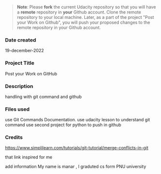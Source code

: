 >**Note**: Please **fork** the current Udacity repository so that you will have a **remote** repository in **your** Github account. Clone the remote repository to your local machine. Later, as a part of the project "Post your Work on Github", you will push your proposed changes to the remote repository in your Github account.

### Date created
19-december-2022

### Project Title
Post your Work on GitHub

### Description
handling with git command and github 

### Files used
use Git Commands Documentation.
use udacity lesson to understand git command 
use second project for python to push in github

### Credits
https://www.simplilearn.com/tutorials/git-tutorial/merge-conflicts-in-git

that link inspired for me 

add information 
My name is manar , I graduted cs form PNU university